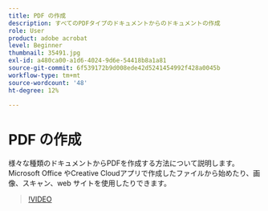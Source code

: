 ```yaml
---
title: PDF の作成
description: すべてのPDFタイプのドキュメントからのドキュメントの作成
role: User
product: adobe acrobat
level: Beginner
thumbnail: 35491.jpg
exl-id: a480ca00-a1d6-4024-9d6e-54418b8a1a81
source-git-commit: 6f539172b9d008ede42d5241454992f428a0045b
workflow-type: tm+mt
source-wordcount: '48'
ht-degree: 12%

---
```


# PDF の作成

様々な種類のドキュメントからPDFを作成する方法について説明します。 Microsoft Office やCreative Cloudアプリで作成したファイルから始めたり、画像、スキャン、web サイトを使用したりできます。

>[!VIDEO](https://video.tv.adobe.com/v/35491?hidetitle=true)
